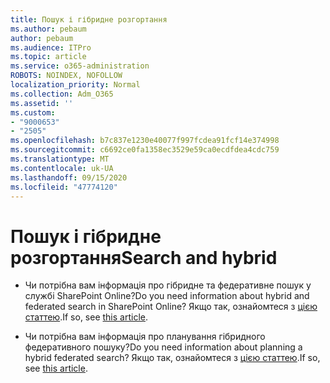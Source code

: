 ```yaml
---
title: Пошук і гібридне розгортання
ms.author: pebaum
author: pebaum
ms.audience: ITPro
ms.topic: article
ms.service: o365-administration
ROBOTS: NOINDEX, NOFOLLOW
localization_priority: Normal
ms.collection: Adm_O365
ms.assetid: ''
ms.custom:
- "9000653"
- "2505"
ms.openlocfilehash: b7c837e1230e40077f997fcdea91fcf14e374998
ms.sourcegitcommit: c6692ce0fa1358ec3529e59ca0ecdfdea4cdc759
ms.translationtype: MT
ms.contentlocale: uk-UA
ms.lasthandoff: 09/15/2020
ms.locfileid: "47774120"
---
```

# <a name="search-and-hybrid"></a><span data-ttu-id="5da9b-102">Пошук і гібридне розгортання</span><span class="sxs-lookup"><span data-stu-id="5da9b-102">Search and hybrid</span></span>

- <span data-ttu-id="5da9b-103">Чи потрібна вам інформація про гібридне та федеративне пошук у службі SharePoint Online?</span><span class="sxs-lookup"><span data-stu-id="5da9b-103">Do you need information about hybrid and federated search in SharePoint Online?</span></span> <span data-ttu-id="5da9b-104">Якщо так, ознайомтеся з [цією статтею](https://docs.microsoft.com/sharepoint/hybrid/hybrid-search-in-sharepoint).</span><span class="sxs-lookup"><span data-stu-id="5da9b-104">If so, see [this article](https://docs.microsoft.com/sharepoint/hybrid/hybrid-search-in-sharepoint).</span></span>

- <span data-ttu-id="5da9b-105">Чи потрібна вам інформація про планування гібридного федеративного пошуку?</span><span class="sxs-lookup"><span data-stu-id="5da9b-105">Do you need information about planning a hybrid federated search?</span></span>  <span data-ttu-id="5da9b-106">Якщо так, ознайомтеся з [цією статтею](https://docs.microsoft.com/sharepoint/hybrid/plan-hybrid-federated-search).</span><span class="sxs-lookup"><span data-stu-id="5da9b-106">If so, see [this article](https://docs.microsoft.com/sharepoint/hybrid/plan-hybrid-federated-search).</span></span>




